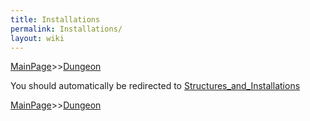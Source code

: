 ```yaml
---
title: Installations
permalink: Installations/
layout: wiki
---
```


[MainPage](/keeperrl_wiki/ "wikilink")>>[Dungeon](/keeperrl_wiki/Dungeon "wikilink")

You should automatically be redirected to [Structures_and_Installations](/keeperrl_wiki/Structures_and_Installations/)

[MainPage](/keeperrl_wiki/ "wikilink")>>[Dungeon](/keeperrl_wiki/Dungeon "wikilink")


